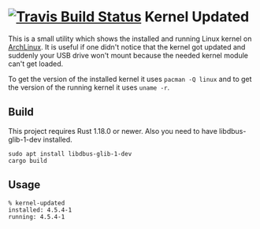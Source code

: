 [![Travis Build Status](https://travis-ci.org/rnestler/kernel-updated.svg?branch=master)](https://travis-ci.org/rnestler/kernel-updated)
Kernel Updated
==============

This is a small utility which shows the installed and running Linux kernel on
[ArchLinux](https://www.archlinux.org). It is useful if one didn't notice that
the kernel got updated and suddenly your USB drive won't mount because the
needed kernel module can't get loaded.

To get the version of the installed kernel it uses `pacman -Q linux` and to get
the version of the running kernel it uses `uname -r`.

Build
-----

This project requires Rust 1.18.0 or newer. Also you need to have
libdbus-glib-1-dev installed.

```Shell
sudo apt install libdbus-glib-1-dev
cargo build
```

Usage
-----

```Shell
% kernel-updated
installed: 4.5.4-1
running: 4.5.4-1
```

